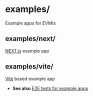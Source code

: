 # examples/

Example apps for EVMts

## examples/next/

[NEXT.js](https://nextjs.org/) example app 

## examples/vite/

[Vite](https://vitejs.dev/) based example app

- **See also** [E2E tests for example apps](../e2e/)

